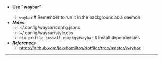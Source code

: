 - #### Use "waybar" 
    - `waybar` # Remember to run it in the background as a daemon
- ***Notes***
    - ~/.config/waybar/config.jsonc
    - ~/.config/waybar/style.css
    - `nix profile install nixpkgs#waybar` # Install dependencies
- ***References***
    - https://github.com/jakehamilton/dotfiles/tree/master/waybar
- ---
